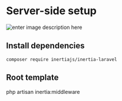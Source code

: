 
# Server-side setup
![enter image description here](https://youtu.be/Xp2uIqnsegQ)
## Install dependencies
```
composer require inertiajs/inertia-laravel
```
## Root template



php artisan inertia:middleware
<!--stackedit_data:
eyJoaXN0b3J5IjpbLTk0NDA1MzYxMSw0OTkzNjUyOTYsLTEwOT
g3NTk5OTRdfQ==
-->